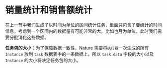 # 销量统计和销售额统计

在上一节中我们生成了以时间为单位的区间统计任务，里面只包含了要统计的时间信息，考虑到一个区间内的数据量有可能非常的大，比如也月为单位。此时我们需要分批消化这些数据。



**任务包的大小**：为了保障数据一致性，Nature 需要将`执行器`一次生成的所有 `Instance` 放到 `task` 数据表中的一条数据上。所以 `task.data` 字段的大小以及 `Instance` 的大小将决定任务包的大小。





